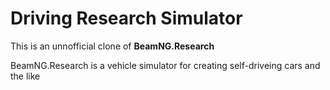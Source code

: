 # Driving Research Simulator
This is an unnofficial clone of **BeamNG.Research**

BeamNG.Research is a vehicle simulator for creating self-driveing cars and the like
